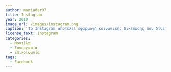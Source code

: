 ```yaml
---
author: mariadar97
tilte: Instagram
year: 2010
image_url: /images/instagram.png
caption: 'Το Instagram αποτελεί εφαρμογή κοινωνικής δικτύωσης που δίνει την δυνατότητα επεξεργασίας κι κοινοποίησης φωτογραφιών και video στο διαδίκτυο.' 
license_text: Instagram
categories:
  - Μοντέλα
  - Συνεργασία
  - Επικοινωνία
tags:
  - Facebook
---
```

